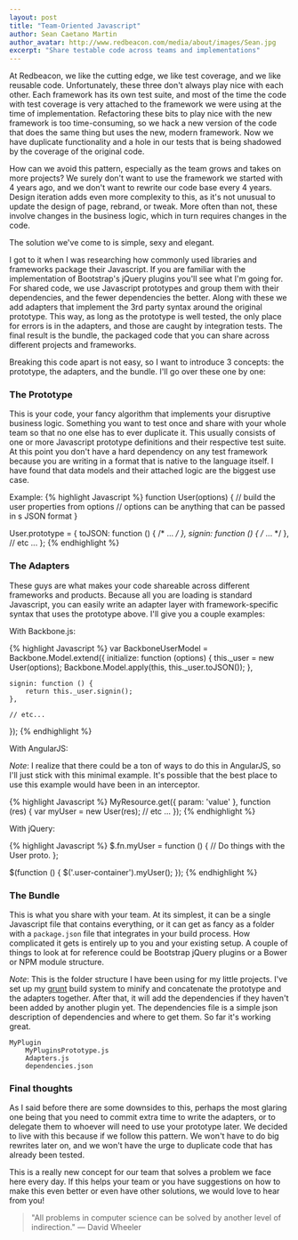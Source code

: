 ```yaml
---
layout: post
title: "Team-Oriented Javascript"
author: Sean Caetano Martin
author_avatar: http://www.redbeacon.com/media/about/images/Sean.jpg
excerpt: "Share testable code across teams and implementations"
---
```


At Redbeacon, we like the cutting edge, we like test coverage, and we like reusable code. Unfortunately, these three don't always play nice with each other. Each framework has its own test suite, and most of the time the code with test coverage is very attached to the framework we were using at the time of implementation. Refactoring these bits to play nice with the new framework is too time-consuming, so we hack a new version of the code that does the same thing but uses the new, modern framework. Now we have duplicate functionality and a hole in our tests that is being shadowed by the coverage of the original code.

How can we avoid this pattern, especially as the team grows and takes on more projects? We surely don't want to use the framework we started with 4 years ago, and we don't want to rewrite our code base every 4 years. Design iteration adds even more complexity to this, as it's not unusual to update the design of page, rebrand, or tweak. More often than not, these involve changes in the business logic, which in turn requires changes in the code. 

The solution we've come to is simple, sexy and elegant.

I got to it when I was researching how commonly used libraries and frameworks package their Javascript. If you are familiar with the implementation of Bootstrap's jQuery plugins you'll see what I'm going for. For shared code, we use Javascript prototypes and group them with their dependencies, and the fewer dependencies the better. Along with these we add adapters that implement the 3rd party syntax around the original prototype. This way, as long as the prototype is well tested, the only place for errors is in the adapters, and those are caught by integration tests. The final result is the bundle, the packaged code that you can share across different projects and frameworks.

Breaking this code apart is not easy, so I want to introduce 3 concepts: the prototype, the adapters, and the bundle. I'll go over these one by one:

### The Prototype

This is your code, your fancy algorithm that implements your disruptive business logic. Something you want to test once and share with your whole team so that no one else has to ever duplicate it. This usually consists of one or more Javascript prototype definitions and their respective test suite. At this point you don't have a hard dependency on any test framework because you are writing in a format that is native to the language itself. I have found that data models and their attached logic are the biggest use case.

Example:
{% highlight Javascript %}
function User(options) {
    // build the user properties from options
    // options can be anything that can be passed in s JSON format
}

User.prototype = {
    toJSON: function () { /* ... */ },
    signin: function () { /* ... */ },
    // etc ...
};
{% endhighlight %}

### The Adapters

These guys are what makes your code shareable across different frameworks and products. Because all you are loading is standard Javascript, you can easily write an adapter layer with framework-specific syntax that uses the prototype above. I'll give you a couple examples:

With Backbone.js:

{% highlight Javascript %}
var BackboneUserModel = Backbone.Model.extend({
    initialize: function (options) {
        this._user = new User(options);
        Backbone.Model.apply(this, this._user.toJSON());
    },

    signin: function () {
        return this._user.signin();
    },

    // etc...
});
{% endhighlight %}

With AngularJS:

*Note*: I realize that there could be a ton of ways to do this in AngularJS, so I'll just stick with this minimal example. It's possible that the best place to use this example would have been in an interceptor.

{% highlight Javascript %}
MyResource.get({ param: 'value' }, function (res) {
    var myUser = new User(res);
    // etc ...
});
{% endhighlight %}

With jQuery:

{% highlight Javascript %}
$.fn.myUser = function () {
    // Do things with the User proto.
};

$(function () {
    $('.user-container').myUser();
});
{% endhighlight %}

### The Bundle

This is what you share with your team. At its simplest, it can be a single Javascript file that contains everything, or it can get as fancy as a folder with a `package.json` file that integrates in your build process.  How complicated it gets is entirely up to you and your existing setup. A couple of things to look at for reference could be Bootstrap jQuery plugins or a Bower or NPM module structure. 

*Note*: This is the folder structure I have been using for my little projects. I've set up my [grunt](http://gruntjs.com/) build system to minify and concatenate the prototype and the adapters together. After that, it will add the dependencies if they haven't been added by another plugin yet. The dependencies file is a simple json description of dependencies and where to get them. So far it's working great.

    MyPlugin
        MyPluginsPrototype.js
        Adapters.js
        dependencies.json

### Final thoughts

As I said before there are some downsides to this, perhaps the most glaring one being that you need to commit extra time to write the adapters, or to delegate them to whoever will need to use your prototype later. We decided to live with this because if we follow this pattern. We won't have to do big rewrites later on, and we won't have the urge to duplicate code that has already been tested.

This is a really new concept for our team that solves a problem we face here every day. If this helps your team or you have suggestions on how to make this even better or even have other solutions, we would love to hear from you!

> "All problems in computer science can be solved by another level of indirection."
> — David Wheeler